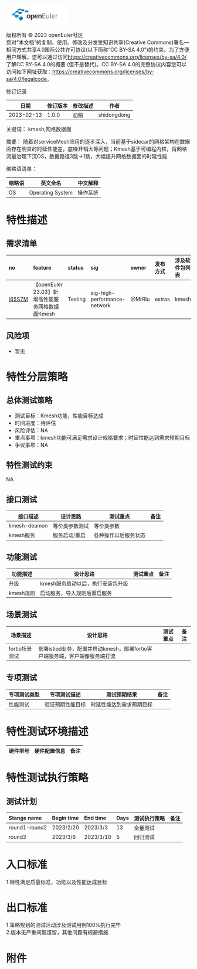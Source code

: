 ![openEuler ico](../../images/openEuler.png)

版权所有 © 2023 openEuler社区  
您对“本文档”的复制、使用、修改及分发受知识共享(Creative Commons)署名—相同方式共享4.0国际公共许可协议(以下简称“CC BY-SA
4.0”)的约束。为了方便用户理解，您可以通过访问<https://creativecommons.org/licenses/by-sa/4.0/>了解CC BY-SA 4.0的概要 (但不是替代)。CC BY-SA
4.0的完整协议内容您可以访问如下网址获取：<https://creativecommons.org/licenses/by-sa/4.0/legalcode>。

 修订记录

| 日期 | 修订版本     | 修改描述  | 作者 |
| ---- | ----------- | -------- | ---- |
| 2023-02-13 |  1.0.0    |  初稿     | shidongdong |

关键词： kmesh,网格数据面

 
摘要：
随着对serviceMesh应用的逐步深入，当前基于sidecar的网格架构在数据面存在明显的时延性能差，底噪开销大等问题；Kmesh基于可编程内核，将网格流量治理下沉OS，数据路径3跳->1跳，大幅提升网格数据面的时延性能


缩略语清单：

| 缩略语 | 英文全名 | 中文解释 |
| ------ | -------- | -------- |
|OS|Operating System|操作系统|


# 特性描述
<!-- 主要介绍特性实现的背景、功能以及作用 -->

## 需求清单
|no|feature|status|sig|owner|发布方式|涉及软件包列表|
|:----|:---|:---|:--|:----|:----|:----|
|[I65S7M](https://gitee.com/openeuler/release-management/issues/I65S7M?from=project-issue)| 【openEuler 23.03】新增高性能服务网格数据面Kmesh   | Testing   |sig-high-performance-network   | @MrRlu    | extras    | kmesh    |

## 风险项
<!-- 主要描述特性已知风险项 -->
- 暂无

# 特性分层策略
## 总体测试策略
<!-- 主要描述特性的整体测试策略，主要开展哪些测试(接口/功能/场景/专项) -->
- 测试目标：Kmesh功能，性能目标达成
- 时间进度：待评估
- 风险评估：NA
- 重点事项：kmesh功能可满足需求设计规格要求；时延性能达到需求预期目标
- 争议事项：NA


## 特性测试约束
<!-- 主要描述特性测试的约束条件 -->
NA

## 接口测试
<!-- 主要描述接口级测试策略及测试设计思路 -->
| 接口描述 | 设计思路 | 测试重点 | 备注 |
| ------- | ------- | ------- | ---- |
| kmesh-deamon | 等价类参数测试 | 等价类参数  |      |
| kmesh服务 | 服务启动/重启 | 各种操作以后服务状态 |      |

## 功能测试
<!-- 主要描述特性提供的功能的测试策略及测试思路 -->
| 功能描述 | 设计思路 | 测试重点 | 备注 |
| ------- | ------- | ------- | ---- |
|   升级   |kmesh服务启动以后，执行安装包升级|      |
|   kmesh规则   |启动服务，导入规则后重启服务         |      |

## 场景测试
<!-- 主要描述对特性使用的主要场景的测试策略及测试思路 -->
| 场景描述 | 设计思路 | 测试重点 | 备注 |
| ------- | ------- | ------- | ---- |
| fortio场景测试 | 部署istiod业务，配置并启动kmesh，部署fortio客户端服务端，客户端像服务端打流 |  |  |

## 专项测试
<!-- 主要描述其他专项测试,如安全测试 稳定性测试 性能测试 兼容性测试等 -->
| 专项测试类型 | 专项测试描述 | 测试预期结果 | 备注 |
| ----------- | ----------- | ----------- | ---- |
| 性能测试 | 验证预期性能目标 | 时延性能达到需求预期目标 |      |

# 特性测试环境描述
<!-- 主要描述执行测试的硬件信息 -->
| 硬件型号 | 硬件配置信息 | 备注 |
| -------- | ------------ | ---- |

# 特性测试执行策略

## 测试计划
<!-- 测试执行策略主要描述该轮次执行的分层策略中的测试项 -->
| Stange name   | Begin time | End time   | Days | 测试执行策略                   | 备注   |
| :------------ | :--------- | :--------- | ---- | ----------------------------- | ------ |
|     round1-round2          |  2023/2/20          |2023/3/3           | 13     | 全量测试                               |        |
|     round3           |   2023/3/6         |  2023/3/10          |5      |   回归测试                            |        |


# 入口标准  
1.特性满足质量标准，功能以及性能达成目标

# 出口标准  
1.策略规划的测试活动涉及测试用例100%执行完毕  
2.版本无严重问题遗留，其他问题有规避措施

# 附件
